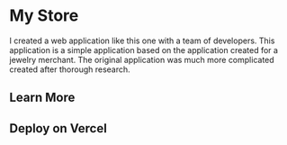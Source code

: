 # My Store 

I created a web application like this one with a team of developers. This application is a simple application based on the application created for a jewelry merchant. The original application was much more complicated created after thorough research.

## Learn More

## Deploy on Vercel
